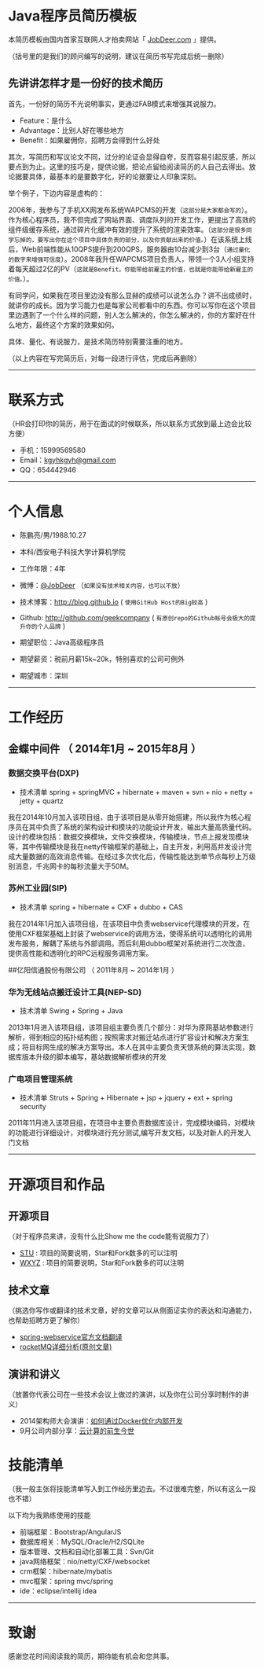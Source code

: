 # Java程序员简历模板

本简历模板由国内首家互联网人才拍卖网站「 [JobDeer.com](http://www.jobdeer.com) 」提供。

（括号里的是我们的顾问编写的说明，建议在简历书写完成后统一删除）

## 先讲讲怎样才是一份好的技术简历

首先，一份好的简历不光说明事实，更通过FAB模式来增强其说服力。

 - Feature：是什么
 - Advantage：比别人好在哪些地方
 - Benefit：如果雇佣你，招聘方会得到什么好处 

其次，写简历和写议论文不同，过分的论证会显得自夸，反而容易引起反感，所以要点到为止。这里的技巧是，提供论据，把论点留给阅读简历的人自己去得出。放论据要具体，最基本的是要数字化，好的论据要让人印象深刻。

举个例子，下边内容是虚构的：

2006年，我参与了手机XX网发布系统WAPCMS的开发（```这部分是大家都会写的```）。作为核心程序员，我不但完成了网站界面、调度队列的开发工作，更提出了高效的组件级缓存系统，通过碎片化缓冲有效的提升了系统的渲染效率。（```这部分是很多同学忘掉的，要写出你在这个项目中具体负责的部分，以及你贡献出来的价值。```）在该系统上线后，Web前端性能从10QPS提升到200QPS，服务器由10台减少到3台（``` 通过量化的数字来增强可信度 ```）。2008年我升任WAPCMS项目负责人，带领一个3人小组支持着每天超过2亿的PV（``` 这就是Benefit。你能带给前雇主的价值，也就是你能带给新雇主的价值。 ```）。

有同学问，如果我在项目里边没有那么显赫的成绩可以说怎么办？讲不出成绩时，就讲你的成长。因为学习能力也是每家公司都看中的东西。你可以写你在这个项目里边遇到了一个什么样的问题，别人怎么解决的，你怎么解决的，你的方案好在什么地方，最终这个方案的效果如何。

具体、量化、有说服力，是技术简历特别需要注重的地方。

（以上内容在写完简历后，对每一段进行评估，完成后再删除）

---


# 联系方式
（HR会打印你的简历，用于在面试的时候联系，所以联系方式放到最上边会比较方便）

- 手机：15999569580
- Email：kgyhkgyh@gmail.com
- QQ：654442946

---

# 个人信息

 - 陈鹏亮/男/1988.10.27
 - 本科/西安电子科技大学计算机学院 
 - 工作年限：4年
 - 微博：[@JobDeer](http://weibo.com/jobdeer) （``` 如果没有技术相关内容，也可以不放 ```）
 - 技术博客：http://blog.github.io ( ``` 使用GitHub Host的Big较高 ```  )
 - Github: http://github.com/geekcompany ( ``` 有原创repo的Github帐号会极大的提升你的个人品牌 ```  )

 - 期望职位：Java高级程序员
 - 期望薪资：税前月薪15k~20k，特别喜欢的公司可例外
 - 期望城市：深圳

---

# 工作经历

## 金蝶中间件 （ 2014年1月 ~ 2015年8月 ）

### 数据交换平台(DXP)
* 技术清单 spring + springMVC + hibernate + maven + svn + nio + netty + jetty + quartz

我在2014年10月加入该项目组，由于该项目是从零开始搭建，所以我作为核心程序员在其中负责了系统的架构设计和模块的功能设计开发，输出大量高质量代码。设计的模块包括：数据交换模块，文件交换模块，传输模块，节点上报发现模块等，其中传输模块是我在netty传输框架的基础上，自主开发，利用高并发设计完成大量数据的高效消息传输。在经过多次优化后，传输性能达到单节点每秒上万级别消息，千兆网卡的每秒流量大于50M。


### 苏州工业园(SIP)
* 技术清单 spring + hibernate + CXF + dubbo + CAS

我在2014年1月加入该项目组，在该项目中负责webservice代理模块的开发，在使用CXF框架基础上封装了webservice的调用方法，使得系统可以透明化的调用发布服务，解耦了系统与外部调用。而后利用dubbo框架对系统进行二次改造，提供高性能和透明化的RPC远程服务调用方案。


 
##亿阳信通股份有限公司 （ 2011年8月 ~ 2014年1月 ）

### 华为无线站点搬迁设计工具(NEP-SD)
* 技术清单 Swing + Spring + Java

2013年1月进入该项目组，该项目组主要负责几个部分：对华为原网基站参数进行解析，得到相应的拓扑结构图；按照需求对搬迁站点进行扩容设计和解决方案生成；将目标网生成的解决方案导出。本人在其中主要负责天馈系统的算法实现，数据库版本升级的脚本编写，基站数据解析模块的开发


### 广电项目管理系统 
* 技术清单 Struts + Spring + Hibernate + jsp + jquery + ext + spring security

2011年11月进入该项目组，在项目中主要负责数据库设计，完成模块编码，对模块的功能进行详细设计，对模块进行充分测试,编写开发文档，以及对新人的开发入门文档


---

# 开源项目和作品

## 开源项目
（对于程序员来讲，没有什么比Show me the code能有说服力了）

 - [STU](http://github.com/yourname/projectname) : 项目的简要说明，Star和Fork数多的可以注明
 - [WXYZ](http://github.com/yourname/projectname) : 项目的简要说明，Star和Fork数多的可以注明

## 技术文章
（挑选你写作或翻译的技术文章，好的文章可以从侧面证实你的表达和沟通能力，也帮助招聘方更了解你）

- [spring-webservice官方文档翻译](https://www.gitbook.com/book/kgyhkgyh/sppring-ws-/details)
- [rocketMQ详细分析(原创文章)](https://www.gitbook.com/book/kgyhkgyh/rocketmq/details) 

## 演讲和讲义
（放置你代表公司在一些技术会议上做过的演讲，以及你在公司分享时制作的讲义）

  - 2014架构师大会演讲：[如何通过Docker优化内部开发](http://jobdeer.com)
 - 9月公司内部分享：[云计算的前生今世](http://jobdeer.com)

# 技能清单
（我一般主张将技能清单写入到工作经历里边去。不过很难完整，所以有这么一段也不错）

以下均为我熟练使用的技能

- 前端框架：Bootstrap/AngularJS
- 数据库相关：MySQL/Oracle/H2/SQLite
- 版本管理、文档和自动化部署工具：Svn/Git
- java网络框架：nio/netty/CXF/websocket
- crm框架：hibernate/mybatis
- mvc框架：spring mvc/spring
- ide：eclipse/intellij idea




---

# 致谢
感谢您花时间阅读我的简历，期待能有机会和您共事。
